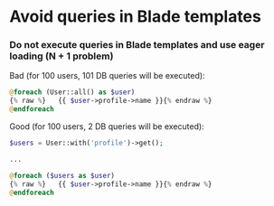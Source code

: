 # Avoid queries in Blade templates

### Do not execute queries in Blade templates and use eager loading (N + 1 problem)

Bad (for 100 users, 101 DB queries will be executed):

```php
@foreach (User::all() as $user)
{% raw %}   {{ $user->profile->name }}{% endraw %}
@endforeach
```

Good (for 100 users, 2 DB queries will be executed):

```php
$users = User::with('profile')->get();

...

@foreach ($users as $user)
{% raw %}   {{ $user->profile->name }}{% endraw %}
@endforeach
```
